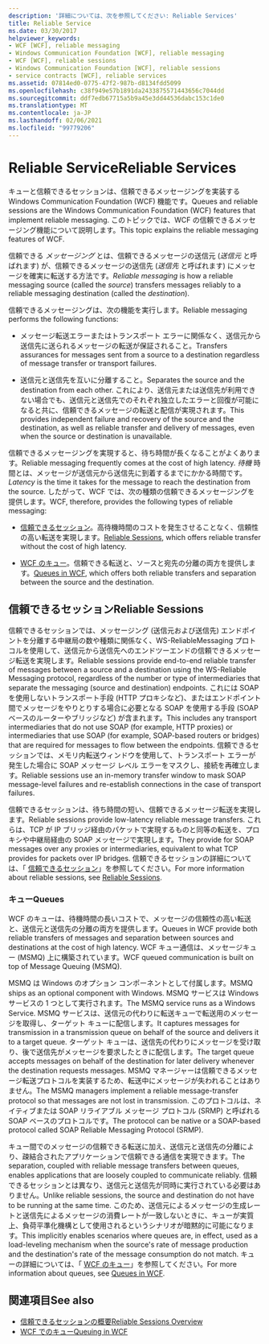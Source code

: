 ```yaml
---
description: '詳細については、次を参照してください: Reliable Services'
title: Reliable Service
ms.date: 03/30/2017
helpviewer_keywords:
- WCF [WCF], reliable messaging
- Windows Communication Foundation [WCF], reliable messaging
- WCF [WCF], reliable sessions
- Windows Communication Foundation [WCF], reliable sessions
- service contracts [WCF], reliable services
ms.assetid: 07814ed0-0775-47f2-987b-d8134fdd5099
ms.openlocfilehash: c38f949e57b1891da2433875571443656c7044dd
ms.sourcegitcommit: ddf7edb67715a5b9a45e3dd44536dabc153c1de0
ms.translationtype: MT
ms.contentlocale: ja-JP
ms.lasthandoff: 02/06/2021
ms.locfileid: "99779206"
---
```

# <a name="reliable-services"></a><span data-ttu-id="ab7ca-103">Reliable Service</span><span class="sxs-lookup"><span data-stu-id="ab7ca-103">Reliable Services</span></span>

<span data-ttu-id="ab7ca-104">キューと信頼できるセッションは、信頼できるメッセージングを実装する Windows Communication Foundation (WCF) 機能です。</span><span class="sxs-lookup"><span data-stu-id="ab7ca-104">Queues and reliable sessions are the Windows Communication Foundation (WCF) features that implement reliable messaging.</span></span> <span data-ttu-id="ab7ca-105">このトピックでは、WCF の信頼できるメッセージング機能について説明します。</span><span class="sxs-lookup"><span data-stu-id="ab7ca-105">This topic explains the reliable messaging features of WCF.</span></span>  
  
 <span data-ttu-id="ab7ca-106">信頼できる *メッセージング* とは、信頼できるメッセージの送信元 (*送信元* と呼ばれます) が、信頼できるメッセージの送信先 (*送信先* と呼ばれます) にメッセージを確実に転送する方法です。</span><span class="sxs-lookup"><span data-stu-id="ab7ca-106">*Reliable messaging* is how a reliable messaging source (called the *source*) transfers messages reliably to a reliable messaging destination (called the *destination*).</span></span>  
  
 <span data-ttu-id="ab7ca-107">信頼できるメッセージングは、次の機能を実行します。</span><span class="sxs-lookup"><span data-stu-id="ab7ca-107">Reliable messaging performs the following functions:</span></span>  
  
- <span data-ttu-id="ab7ca-108">メッセージ転送エラーまたはトランスポート エラーに関係なく、送信元から送信先に送られるメッセージの転送が保証されること。</span><span class="sxs-lookup"><span data-stu-id="ab7ca-108">Transfers assurances for messages sent from a source to a destination regardless of message transfer or transport failures.</span></span>  
  
- <span data-ttu-id="ab7ca-109">送信元と送信先を互いに分離すること。</span><span class="sxs-lookup"><span data-stu-id="ab7ca-109">Separates the source and the destination from each other.</span></span> <span data-ttu-id="ab7ca-110">これにより、送信元または送信先が利用できない場合でも、送信元と送信先でのそれぞれ独立したエラーと回復が可能になると共に、信頼できるメッセージの転送と配信が実現されます。</span><span class="sxs-lookup"><span data-stu-id="ab7ca-110">This provides independent failure and recovery of the source and the destination, as well as reliable transfer and delivery of messages, even when the source or destination is unavailable.</span></span>  
  
 <span data-ttu-id="ab7ca-111">信頼できるメッセージングを実現すると、待ち時間が長くなることがよくあります。</span><span class="sxs-lookup"><span data-stu-id="ab7ca-111">Reliable messaging frequently comes at the cost of high latency.</span></span> <span data-ttu-id="ab7ca-112">*待機* 時間とは、メッセージが送信元から送信先に到着するまでにかかる時間です。</span><span class="sxs-lookup"><span data-stu-id="ab7ca-112">*Latency* is the time it takes for the message to reach the destination from the source.</span></span> <span data-ttu-id="ab7ca-113">したがって、WCF では、次の種類の信頼できるメッセージングを提供します。</span><span class="sxs-lookup"><span data-stu-id="ab7ca-113">WCF, therefore, provides the following types of reliable messaging:</span></span>  
  
- <span data-ttu-id="ab7ca-114">[信頼できるセッション](./feature-details/reliable-sessions.md)。高待機時間のコストを発生させることなく、信頼性の高い転送を実現します。</span><span class="sxs-lookup"><span data-stu-id="ab7ca-114">[Reliable Sessions](./feature-details/reliable-sessions.md), which offers reliable transfer without the cost of high latency.</span></span>  
  
- <span data-ttu-id="ab7ca-115">[WCF のキュー](./feature-details/queues-in-wcf.md)。信頼できる転送と、ソースと宛先の分離の両方を提供します。</span><span class="sxs-lookup"><span data-stu-id="ab7ca-115">[Queues in WCF](./feature-details/queues-in-wcf.md), which offers both reliable transfers and separation between the source and the destination.</span></span>  
  
## <a name="reliable-sessions"></a><span data-ttu-id="ab7ca-116">信頼できるセッション</span><span class="sxs-lookup"><span data-stu-id="ab7ca-116">Reliable Sessions</span></span>  

 <span data-ttu-id="ab7ca-117">信頼できるセッションでは、メッセージング (送信元および送信先) エンドポイントを分離する中継局の数や種類に関係なく、WS-ReliableMessaging プロトコルを使用して、送信元から送信先へのエンドツーエンドの信頼できるメッセージ転送を実現します。</span><span class="sxs-lookup"><span data-stu-id="ab7ca-117">Reliable sessions provide end-to-end reliable transfer of messages between a source and a destination using the WS-Reliable Messaging protocol, regardless of the number or type of intermediaries that separate the messaging (source and destination) endpoints.</span></span> <span data-ttu-id="ab7ca-118">これには SOAP を使用しないトランスポート手段 (HTTP プロキシなど)、またはエンドポイント間でメッセージをやりとりする場合に必要となる SOAP を使用する手段 (SOAP ベースのルーターやブリッジなど) が含まれます。</span><span class="sxs-lookup"><span data-stu-id="ab7ca-118">This includes any transport intermediaries that do not use SOAP (for example, HTTP proxies) or intermediaries that use SOAP (for example, SOAP-based routers or bridges) that are required for messages to flow between the endpoints.</span></span> <span data-ttu-id="ab7ca-119">信頼できるセッションでは、メモリ内転送ウィンドウを使用して、トランスポート エラーが発生した場合に SOAP メッセージ レベル エラーをマスクし、接続を再確立します。</span><span class="sxs-lookup"><span data-stu-id="ab7ca-119">Reliable sessions use an in-memory transfer window to mask SOAP message-level failures and re-establish connections in the case of transport failures.</span></span>  
  
 <span data-ttu-id="ab7ca-120">信頼できるセッションは、待ち時間の短い、信頼できるメッセージ転送を実現します。</span><span class="sxs-lookup"><span data-stu-id="ab7ca-120">Reliable sessions provide low-latency reliable message transfers.</span></span> <span data-ttu-id="ab7ca-121">これらは、TCP が IP ブリッジ経由のパケットで実現するものと同等の転送を、プロキシや中継局経由の SOAP メッセージで実現します。</span><span class="sxs-lookup"><span data-stu-id="ab7ca-121">They provide for SOAP messages over any proxies or intermediaries, equivalent to what TCP provides for packets over IP bridges.</span></span> <span data-ttu-id="ab7ca-122">信頼できるセッションの詳細については、「 [信頼できるセッション](./feature-details/reliable-sessions.md)」を参照してください。</span><span class="sxs-lookup"><span data-stu-id="ab7ca-122">For more information about reliable sessions, see [Reliable Sessions](./feature-details/reliable-sessions.md).</span></span>  
  
### <a name="queues"></a><span data-ttu-id="ab7ca-123">キュー</span><span class="sxs-lookup"><span data-stu-id="ab7ca-123">Queues</span></span>  

 <span data-ttu-id="ab7ca-124">WCF のキューは、待機時間の長いコストで、メッセージの信頼性の高い転送と、送信元と送信先の分離の両方を提供します。</span><span class="sxs-lookup"><span data-stu-id="ab7ca-124">Queues in WCF provide both reliable transfers of messages and separation between sources and destinations at the cost of high latency.</span></span> <span data-ttu-id="ab7ca-125">WCF キュー通信は、メッセージキュー (MSMQ) 上に構築されています。</span><span class="sxs-lookup"><span data-stu-id="ab7ca-125">WCF queued communication is built on top of Message Queuing (MSMQ).</span></span>  
  
 <span data-ttu-id="ab7ca-126">MSMQ は Windows のオプション コンポーネントとして付属します。</span><span class="sxs-lookup"><span data-stu-id="ab7ca-126">MSMQ ships as an optional component with Windows.</span></span> <span data-ttu-id="ab7ca-127">MSMQ サービスは Windows サービスの 1 つとして実行されます。</span><span class="sxs-lookup"><span data-stu-id="ab7ca-127">The MSMQ service runs as a Windows Service.</span></span> <span data-ttu-id="ab7ca-128">MSMQ サービスは、送信元の代わりに転送キューで転送用のメッセージを取得し、ターゲット キューに配信します。</span><span class="sxs-lookup"><span data-stu-id="ab7ca-128">It captures messages for transmission in a transmission queue on behalf of the source and delivers it to a target queue.</span></span> <span data-ttu-id="ab7ca-129">ターゲット キューは、送信先の代わりにメッセージを受け取り、後で送信先がメッセージを要求したときに配信します。</span><span class="sxs-lookup"><span data-stu-id="ab7ca-129">The target queue accepts messages on behalf of the destination for later delivery whenever the destination requests messages.</span></span> <span data-ttu-id="ab7ca-130">MSMQ マネージャーは信頼できるメッセージ転送プロトコルを実装するため、転送中にメッセージが失われることはありません。</span><span class="sxs-lookup"><span data-stu-id="ab7ca-130">The MSMQ managers implement a reliable message-transfer protocol so that messages are not lost in transmission.</span></span> <span data-ttu-id="ab7ca-131">このプロトコルは、ネイティブまたは SOAP リライアブル メッセージ プロトコル (SRMP) と呼ばれる SOAP ベースのプロトコルです。</span><span class="sxs-lookup"><span data-stu-id="ab7ca-131">The protocol can be native or a SOAP-based protocol called SOAP Reliable Messaging Protocol (SRMP).</span></span>  
  
 <span data-ttu-id="ab7ca-132">キュー間でのメッセージの信頼できる転送に加え、送信元と送信先の分離により、疎結合されたアプリケーションで信頼できる通信を実現できます。</span><span class="sxs-lookup"><span data-stu-id="ab7ca-132">The separation, coupled with reliable message transfers between queues, enables applications that are loosely coupled to communicate reliably.</span></span> <span data-ttu-id="ab7ca-133">信頼できるセッションとは異なり、送信元と送信先が同時に実行されている必要はありません。</span><span class="sxs-lookup"><span data-stu-id="ab7ca-133">Unlike reliable sessions, the source and destination do not have to be running at the same time.</span></span> <span data-ttu-id="ab7ca-134">このため、送信元によるメッセージの生成レートと送信先によるメッセージの消費レートが一致しないときに、キューが実質上、負荷平準化機構として使用されるというシナリオが暗黙的に可能になります。</span><span class="sxs-lookup"><span data-stu-id="ab7ca-134">This implicitly enables scenarios where queues are, in effect, used as a load-leveling mechanism when the source's rate of message production and the destination's rate of the message consumption do not match.</span></span> <span data-ttu-id="ab7ca-135">キューの詳細については、「 [WCF のキュー](./feature-details/queues-in-wcf.md)」を参照してください。</span><span class="sxs-lookup"><span data-stu-id="ab7ca-135">For more information about queues, see [Queues in WCF](./feature-details/queues-in-wcf.md).</span></span>  
  
## <a name="see-also"></a><span data-ttu-id="ab7ca-136">関連項目</span><span class="sxs-lookup"><span data-stu-id="ab7ca-136">See also</span></span>

- [<span data-ttu-id="ab7ca-137">信頼できるセッションの概要</span><span class="sxs-lookup"><span data-stu-id="ab7ca-137">Reliable Sessions Overview</span></span>](./feature-details/reliable-sessions-overview.md)
- [<span data-ttu-id="ab7ca-138">WCF でのキュー</span><span class="sxs-lookup"><span data-stu-id="ab7ca-138">Queuing in WCF</span></span>](./feature-details/queuing-in-wcf.md)
